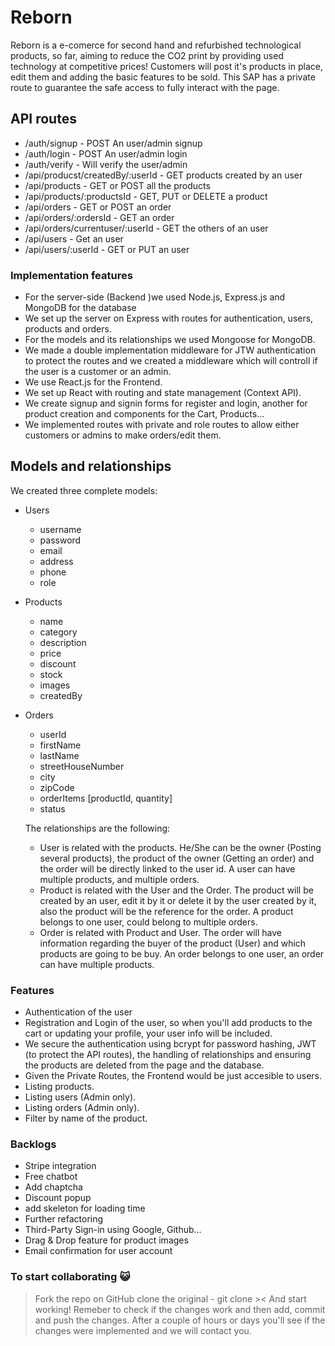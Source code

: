 # Reborn

Reborn is a e-comerce for second hand and refurbished technological products, so far, aiming to reduce the CO2 print by providing used technology at competitive prices! Customers will post it's products in place, edit them and adding the basic features to be sold. This SAP has a private route to guarantee the safe access to fully interact with the page.

## API routes

- /auth/signup - POST An user/admin signup
- /auth/login - POST An user/admin login
- /auth/verify - Will verify the user/admin
- /api/producst/createdBy/:userId - GET products created by an user
- /api/products - GET or POST all the products
- /api/products/:productsId - GET, PUT or DELETE a product
- /api/orders - GET or POST an order
- /api/orders/:ordersId - GET an order
- /api/orders/currentuser/:userId - GET the others of an user
- /api/users - Get an user
- /api/users/:userId - GET or PUT an user

### Implementation features

- For the server-side (Backend )we used Node.js, Express.js and MongoDB for the database
- We set up the server on Express with routes for authentication, users, products and orders.
- For the models and its relationships we used Mongoose for MongoDB.
- We made a double implementation middleware for JTW authentication to protect the routes and we created a middleware which will controll if the user is a customer or an admin.
- We use React.js for the Frontend.
- We set up React with routing and state management (Context API).
- We create signup and signin forms for register and login, another for product creation and components for the Cart, Products...
- We implemented routes with private and role routes to allow either customers or admins to make orders/edit them.

## Models and relationships

We created three complete models:

- Users
    - username
    - password
    - email
    - address
    - phone
    - role

- Products
    - name
    - category
    - description
    - price
    - discount
    - stock
    - images
    - createdBy

- Orders
    - userId
    - firstName
    - lastName
    - streetHouseNumber
    - city
    - zipCode
    - orderItems [productId, quantity]
    - status

    The relationships are the following: 

    - User is related with the products. He/She can be the owner (Posting several products), the product of the owner (Getting an order) and the order will be directly linked to the user id. A user can have multiple products, and multiple orders.
    - Product is related with the User and the Order. The product will be created by an user, edit it by it or delete it by the user created by it, also the product will be the reference for the order. A product belongs to one user, could belong to multiple orders.
    - Order is related with Product and User. The order will have information regarding the buyer of the product (User) and which products are going to be buy. An order belongs to one user, an order can have multiple products.

### Features

- Authentication of the user
- Registration and Login of the user, so when you'll add products to the cart or updating your profile, your user info will be included.
- We secure the authentication using bcrypt for password hashing, JWT (to protect the API routes), the handling of relationships and ensuring the products are deleted from the page and the database.
- Given the Private Routes, the Frontend would be just accesible to users.
- Listing products.
- Listing users (Admin only).
- Listing orders (Admin only).
- Filter by name of the product.

### Backlogs

- Stripe integration
- Free chatbot
- Add chaptcha
- Discount popup
- add skeleton for loading time
- Further refactoring
- Third-Party Sign-in using Google, Github...
- Drag & Drop feature for product images
- Email confirmation for user account

### To start collaborating 😺

> Fork the repo on GitHub
> clone the original - git clone ><
> And start working! Remeber to check if the changes work and then add, commit and push the changes.
> After a couple of hours or days you'll see if the changes were implemented and we will contact you.
